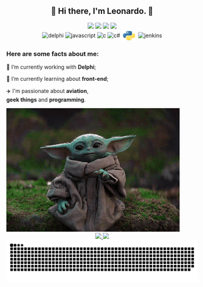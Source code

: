 <h2 align="center">🌠 Hi there, I'm Leonardo. 🌌</h2>

<div style="display: inline_block" align="center">
  <a href="https://www.linkedin.com/in/leodallacorte/" target="_blank"><img src="https://img.shields.io/badge/-LinkedIn-%230077B5?style=for-the-badge&logo=linkedin&logoColor=white" target="_blank"></a>
  <a href="https://discord.gg/n5B855PP" target="_blank"><img src="https://img.shields.io/badge/Discord-7289DA?style=for-the-badge&logo=discord&logoColor=white" target="_blank"></a>
  <a href="https://www.instagram.com/leonardo_dallacorte" target="_blank"><img src="https://img.shields.io/badge/-Instagram-%23E4405F?style=for-the-badge&logo=instagram&logoColor=white" target="_blank"></a>
  <a href="mailto:leonardo981998@hotmail.com"><img src="https://img.shields.io/badge/-Outlook-0078D4?style=for-the-badge&labelColor=0078D4&logo=microsoft+outlook&logoColor=white" target="_blank"></a>
</div>

<div style="display: inline_block" align="center">
  <img align="center" alt="delphi" height="30" width="30" src="https://www.embarcadero.com/images/logos/delphi-logo-1024.png">
  <img align="center" alt="javascript" height="30" width="40" src="https://cdn.jsdelivr.net/gh/devicons/devicon/icons/javascript/javascript-original.svg" />
  <img align="center" alt="c" height="30" width="40" src="https://cdn.jsdelivr.net/gh/devicons/devicon/icons/c/c-original.svg" />
  <img align="center" alt="c#" height="30" width="40" src="https://cdn.jsdelivr.net/gh/devicons/devicon/icons/csharp/csharp-original.svg" />
  <img align="center" alt="python" height="30" width="40" src="https://raw.githubusercontent.com/devicons/devicon/master/icons/python/python-original.svg">
  <img align="center" alt="jenkins" height="30" width="40" src="https://cdn.jsdelivr.net/gh/devicons/devicon/icons/jenkins/jenkins-original.svg"/>
</div>

<div style="display: inline_block">
  <h3>Here are some facts about me:</h3>
  <p align="left">🔭 I’m currently working with <b>Delphi</b>;</p>
  <p align="left">🌱 I’m currently learning about <b>front-end</b>;</p>
  <p align="left">✈️ I'm passionate about <b>aviation</b>, </br><b>geek things</b> and <b>programming</b>.</p>
</div>

<div style="display: inline-block;vertical-align: top" align="center">
  <img src="grogu.gif" width="456px" style="margin-right:0px">
</div>

<div align="center">
  <a href="https://github.com/mactaviish">
  <img height="180em" src="https://github-readme-stats.vercel.app/api?username=mactaviish&show_icons=true&include_all_commits=true&count_private=true&theme=gotham"/>
  <img height="180em" src="https://github-readme-stats.vercel.app/api/top-langs/?username=mactaviish&layout=compact&langs_count=7&theme=gotham"/>
</div>

<div style="display: inline-block;vertical-align: top" align="center">
  <img src="github-contribution-grid-snake.svg">
</div>
